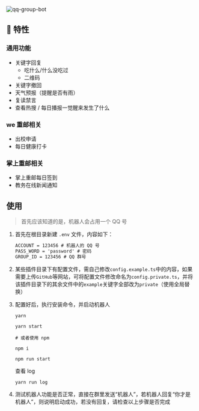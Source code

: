 ![qq-group-bot](https://socialify.git.ci/Cansiny0320/qq-group-bot/image?description=1&descriptionEditable=%F0%9F%A4%96%20%E4%B8%80%E6%AC%BE%E6%8F%92%E4%BB%B6%E5%8C%96%E7%9A%84%20qq%20%E7%BE%A4%E6%9C%BA%E5%99%A8%E4%BA%BA%20%E4%B8%BB%E8%A6%81%E7%94%A8%E4%BA%8E%E9%87%8D%E5%BA%86%E9%82%AE%E7%94%B5%E5%A4%A7%E5%AD%A6(CQUPT)&font=Inter&logo=https%3A%2F%2Fcansiny.oss-cn-shanghai.aliyuncs.com%2Fimages%2F%25E6%259C%25BA%25E5%2599%25A8%25E4%25BA%25BA.png&owner=1&pattern=Charlie%20Brown&stargazers=1&theme=Light)

## 🎉 特性

### 通用功能

- 关键字回复
  - 吃什么/什么没吃过
  - 二维码
- 关键字撤回
- 天气预报（提醒是否有雨）
- 复读禁言
- 查看热搜 / 每日播报一觉醒来发生了什么

### we 重邮相关

- 出校申请
- 每日健康打卡

### 掌上重邮相关

- 掌上重邮每日签到
- 教务在线新闻通知

## 使用

> 首先应该知道的是，机器人会占用一个 QQ 号

1. 首先在根目录新建 `.env` 文件，内容如下：

   ```tex
   ACCOUNT = 123456 # 机器人的 QQ 号
   PASS_WORD = 'password' # 密码
   GROUP_ID = 123456 # QQ 群号
   ```

2. 某些插件目录下有配置文件，需自己修改`config.example.ts`中的内容，如果需要上传`GitHub`等网站，可将配置文件修改命名为`config.private.ts`，并将该插件目录下的其余文件中的`example`关键字全部改为`private`（使用全局替换）

3. 配置好后，执行安装命令，并启动机器人

   ```shell
   yarn

   yarn start

   # 或者使用 npm

   npm i

   npm run start
   ```

   查看 log

   ```shell
   yarn run log
   ```

4. 测试机器人功能是否正常，直接在群里发送“机器人”，若机器人回复“你才是机器人”，则说明启动成功，若没有回复，请检查以上步骤是否完成
